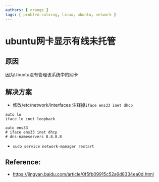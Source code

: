```yaml
---
authors: [ orange ]
tags: [ problem-solving, linux, ubuntu, network ]
---
```



# ubuntu网卡显示有线未托管

## 原因

因为Ubuntu没有管理该系统中的网卡

## 解决方案

- 修改/etc/network/interfaces 注释掉`iface ens33 inet dhcp`

```
auto lo
iface lo inet loopback

auto ens33
# iface ens33 inet dhcp
# dns-nameservers 8.8.8.8
```

- `sudo service network-manager restart`

## Reference:

- https://jingyan.baidu.com/article/0f5fb09915c52a6d8334ea0d.html
